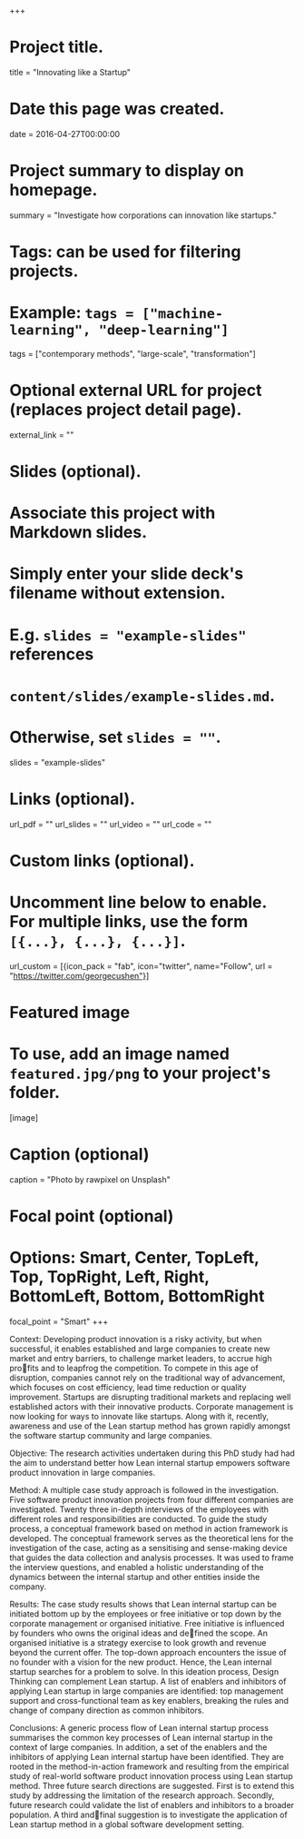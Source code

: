+++
# Project title.
title = "Innovating like a Startup"

# Date this page was created.
date = 2016-04-27T00:00:00

# Project summary to display on homepage.
summary = "Investigate how corporations can innovation like startups."

# Tags: can be used for filtering projects.
# Example: `tags = ["machine-learning", "deep-learning"]`
tags = ["contemporary methods", "large-scale", "transformation"]

# Optional external URL for project (replaces project detail page).
external_link = ""

# Slides (optional).
#   Associate this project with Markdown slides.
#   Simply enter your slide deck's filename without extension.
#   E.g. `slides = "example-slides"` references
#   `content/slides/example-slides.md`.
#   Otherwise, set `slides = ""`.
slides = "example-slides"

# Links (optional).
url_pdf = ""
url_slides = ""
url_video = ""
url_code = ""

# Custom links (optional).
#   Uncomment line below to enable. For multiple links, use the form `[{...}, {...}, {...}]`.
url_custom = [{icon_pack = "fab", icon="twitter", name="Follow", url = "https://twitter.com/georgecushen"}]

# Featured image
# To use, add an image named `featured.jpg/png` to your project's folder.
[image]
  # Caption (optional)
  caption = "Photo by rawpixel on Unsplash"

  # Focal point (optional)
  # Options: Smart, Center, TopLeft, Top, TopRight, Left, Right, BottomLeft, Bottom, BottomRight
  focal_point = "Smart"
+++

Context: Developing product innovation is a risky activity, but when successful, it enables established and large companies to create new market and entry barriers, to challenge market leaders, to accrue high profits and to leapfrog the competition. To compete in this age of disruption, companies cannot rely on the traditional way of advancement, which focuses on cost efficiency, lead time reduction or quality improvement. Startups are disrupting traditional markets and replacing well established actors with their innovative products. Corporate management is now looking for ways to innovate like startups. Along with it, recently, awareness and use of the Lean startup method has grown rapidly amongst the software startup community and large companies.

Objective: The research activities undertaken during this PhD study had had the aim to understand better how Lean internal startup empowers software product innovation in large companies.

Method: A multiple case study approach is followed in the investigation. Five software product innovation projects from four different companies are investigated. Twenty three in-depth interviews of the employees with different roles and responsibilities are conducted. To guide the study process, a conceptual framework based on method in action framework is developed. The conceptual framework serves as the theoretical lens for the investigation of the case, acting as a sensitising and sense-making device that guides the data collection and analysis processes. It was used to frame the interview questions, and enabled a holistic understanding of the dynamics between the internal startup and other entities inside the company.

Results: The case study results shows that Lean internal startup can be initiated bottom up by the employees or free initiative or top down by the corporate management or organised initiative. Free initiative is influenced by founders who owns the original ideas and defined the scope. An organised initiative is a strategy exercise to look growth and revenue beyond the current offer. The top-down approach encounters the issue of no founder with a vision for the new product. Hence, the Lean internal startup searches for a problem to solve. In this ideation process, Design Thinking can complement Lean startup. A list of enablers and inhibitors of applying Lean startup in large companies are identified: top management support and cross-functional team as key enablers, breaking the rules and change of company direction as common inhibitors.

Conclusions: A generic process flow of Lean internal startup process summarises the common key processes of Lean internal startup in the context of large companies. In addition, a set of the enablers and the inhibitors of applying Lean internal startup have been identified. They are rooted in the method-in-action framework and resulting from the empirical study of real-world software product innovation process using Lean startup method. Three future search directions are suggested. First is to extend this study by addressing the limitation of the research approach. Secondly, future research could validate the list of enablers and inhibitors to a broader population. A third andfinal suggestion is to investigate the application of Lean startup method in a global software development setting.
